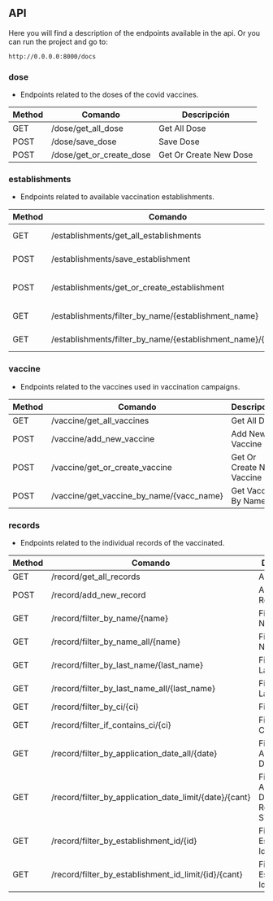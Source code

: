 ## API
Here you will find a description of the endpoints available in the api.
Or you can run the project and go to:

```
http://0.0.0.0:8000/docs
```








### dose
  - Endpoints related to the doses of the covid vaccines.

|Method| Comando | Descripción |
|---| --- | --- |
|GET|/dose/get_all_dose|Get All Dose|
|POST|/dose/save_dose|Save Dose|
|POST|/dose/get_or_create_dose|Get Or Create New Dose|

### establishments
  - Endpoints related to available vaccination establishments.

|Method| Comando | Descripción |
|---| --- | --- |
|GET|/establishments/get_all_establishments|Get All Establishments|
|POST|/establishments/save_establishment|Save Establishment|
|POST|/establishments/get_or_create_establishment|Get Or Create New Establishment|
|GET|/establishments/filter_by_name/{establishment_name}|Establishment By Name|
|GET|/establishments/filter_by_name/{establishment_name}/{cant}|Establishment By Name Cant|

### vaccine
  - Endpoints related to the vaccines used in vaccination campaigns.

|Method| Comando | Descripción |
|---| --- | --- |
|GET|/vaccine/get_all_vaccines|Get All Dose|
|POST|/vaccine/add_new_vaccine|Add New Vaccine|
|POST|/vaccine/get_or_create_vaccine|Get Or Create New Vaccine|
|POST|/vaccine/get_vaccine_by_name/{vacc_name}|Get Vaccine By Name|

### records
  - Endpoints related to the individual records of the vaccinated.

|Method| Comando | Descripción |
|---| --- | --- |
|GET|/record/get_all_records|All Records|
|POST|/record/add_new_record|Add New Record|
|GET|/record/filter_by_name/{name}|Fileter By Name|
|GET|/record/filter_by_name_all/{name}|Fileter By Name All|
|GET|/record/filter_by_last_name/{last_name}|Fileter By Last Name|
|GET|/record/filter_by_last_name_all/{last_name}|Fileter By Last Name All|
|GET|/record/filter_by_ci/{ci}|Fileter By Ci|
|GET|/record/filter_if_contains_ci/{ci}|Fileter If Contains Ci|
|GET|/record/filter_by_application_date_all/{date}|Filter By Application Date All|
|GET|/record/filter_by_application_date_limit/{date}/{cant}|Filter By Application Date Restricted Size|
|GET|/record/filter_by_establishment_id/{id}|Filter By Establishment Id|
|GET|/record/filter_by_establishment_id_limit/{id}/{cant}|Filter By Establishment Id Limit|

